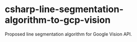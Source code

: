 # csharp-line-segmentation-algorithm-to-gcp-vision
Proposed line segmentation algorithm for Google Vision API.
